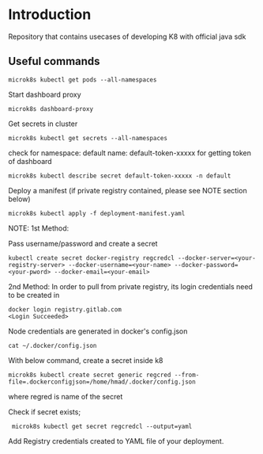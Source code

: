 # Introduction

Repository that contains usecases of developing K8 with official java sdk

## Useful commands

    microk8s kubectl get pods --all-namespaces

Start dashboard proxy

    microk8s dashboard-proxy

Get secrets in cluster

    microk8s kubectl get secrets --all-namespaces

check for namespace: default   name: default-token-xxxxx for getting token of dashboard

    microk8s kubectl describe secret default-token-xxxxx -n default

Deploy a manifest (if private registry contained, please see NOTE section below) 

    microk8s kubectl apply -f deployment-manifest.yaml

NOTE: 
1st Method:
  
Pass username/password and create a secret

    kubectl create secret docker-registry regcredcl --docker-server=<your-registry-server> --docker-username=<your-name> --docker-password=<your-pword> --docker-email=<your-email>

2nd Method:
In order to pull from private registry, its login credentials need to be created in     
    
    docker login registry.gitlab.com
    <Login Succeeded>
    
Node credentials are generated in docker's config.json

    cat ~/.docker/config.json
    
With below command, create a secret inside k8

    microk8s kubectl create secret generic regcred --from-file=.dockerconfigjson=/home/hmad/.docker/config.json
where regred is name of the secret

Check if secret exists;

     microk8s kubectl get secret regcredcl --output=yaml

Add Registry credentials created to YAML file of your deployment.
